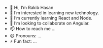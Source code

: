 - 👋 Hi, I’m Rakib Hasan
- 👀 I’m interested in learning new technology.
- 🌱 I’m currently learning React and Node.
- 💞️ I’m looking to collaborate on Angular.
- 📫 How to reach me ...
- 😄 Pronouns: ...
- ⚡ Fun fact: ...

<!---
rakibhasan421/rakibhasan421 is a ✨ special ✨ repository because its `README.md` (this file) appears on your GitHub profile.
You can click the Preview link to take a look at your changes.
--->

